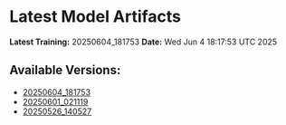 # Latest Model Artifacts

**Latest Training:** 20250604_181753
**Date:** Wed Jun  4 18:17:53 UTC 2025

## Available Versions:
- [20250604_181753](/20250604_181753/)
- [20250601_021119](/20250601_021119/)
- [20250526_140527](/20250526_140527/)
